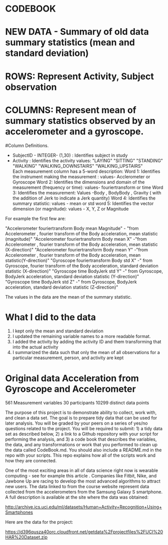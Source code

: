# CODEBOOK
# NEW DATA - Summary of old data summary statistics (mean and standard deviation)

# ROWS: Represent Activity, Subject observation
# COLUMNS: Represent mean of summary statistics observed by an accelerometer and a gyroscope.



#Column Definitions.
* SubjectID - INTEGER- (1,30) : Identifies subject in study
* Activity : Identifies the activity values: "LAYING"  "SITTING"  "STANDING" "WALKING" "WALKING_DOWNSTAIRS" "WALKING_UPSTAIRS"  
 Each measurement column has a 5-word description:
 Word 1:  Identifies the instrument making the measurement  : values- Acclerometer or Gyroscope 
 Word 2:  Identifies the dimensions and domain of the measurement (frequency or time): values-  fouriertransform or time 
 Word 3:  Identifies the measurement: Values -Body , BodyBody , Gravity ( with the addition of Jerk to indicate a Jerk quantity)
 Word 4:  Identifies the summary statistic: values - mean or std
 word 5:  Identifies the vector dimension (or magnitude): values - X, Y, Z or Magnitude
 

For example the first few are:
               
"Accelerometer fouriertransform Body mean Magnitude" - "from Accelerometer , fourier transform of the Body acceleration, mean statistic (magnitude)"
"Accelerometer fouriertransform Body mean X"        -"from Accelerometer , fourier transform of the Body acceleration, mean statistic (X-direction)"
"Accelerometer fouriertransform Body mean Y"           -"from Accelerometer , fourier transform of the Body acceleration, mean statistic(Y-direction)"
"Gyroscope fouriertransform Body std X"        -" from Gyroscope, fourier transform of the Body acceleration, standard deviation statistic (X-direction)"
"Gyroscope time BodyJerk std Y"          -" from Gyroscope, BodyJerk acceleration, standard deviation statistic (Y-direction)"
"Gyroscope time BodyJerk std Z" -" from Gyroscope, BodyJerk acceleration, standard deviation statistic (Z-direction)"

The values in the data are the mean of the summary statistic.
# What I did to the data

1) I kept only the mean and standard deviation
2) I updated the remaining variable names to a more readable format.
3) I added the activity by adding the activity ID and them transforming that into the actual activity
4) I summarized the data such that only the mean of all observations for a particular measurement, person, and activity are kept


# Original data  Acceleration from Gyroscope and Accelerometer 

 561 Measurement variables
 30 participants
 10299 distinct data points

The purpose of this project is to demonstrate ability to collect, work with, and clean a data set. 
The goal is to prepare tidy data that can be used for later analysis. 
You will be graded by your peers on a series of yes/no questions related to the project. 
You will be required to submit: 1) a tidy data set as described below, 2) a link to a Github repository with your script for performing the analysis, and 
3) a code book that describes the variables,
 the data, and any transformations or work that you performed to clean up the data called CodeBook.md. 
You should also include a README.md in the repo with your scripts. 
This repo explains how all of the scripts work and how they are connected.

One of the most exciting areas in all of data science right now is wearable computing - see for example this article . Companies like Fitbit, Nike, and Jawbone Up are racing to develop the most advanced algorithms to attract new users. The data linked to from the course website represent data collected from the accelerometers from the Samsung Galaxy S smartphone. A full description is available at the site where the data was obtained:

http://archive.ics.uci.edu/ml/datasets/Human+Activity+Recognition+Using+Smartphones

Here are the data for the project:

https://d396qusza40orc.cloudfront.net/getdata%2Fprojectfiles%2FUCI%20HAR%20Dataset.zip

 